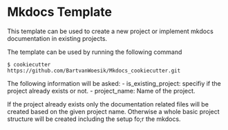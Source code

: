 # Mkdocs Template

This template can be used to create a new project or implement mkdocs documentation in existing projects.

The template can be used by running the following command

```shell
$ cookiecutter https://github.com/BartvanWoesik/Mkdocs_cookiecutter.git
```

The following information will be asked:
    - is_existing_project: specifiy if the project already exists or not.
    - project_name: Name of the project.

If the project already exists only the documentation related files will be created based on the given project name. Otherwise a whole basic project structure will be created including the setup fo;r the mkdocs.